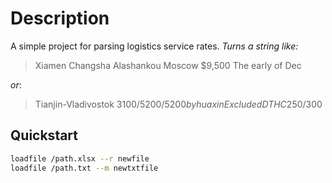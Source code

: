 # Description
A simple project for parsing logistics service rates.
_Turns a string like:_
> Xiamen	Changsha	Alashankou	Moscow	$9,500 	The early of Dec

_or_:
> Tianjin-Vladivostok $3100/5200/5200 by huaxin Excluded DTHC$250/300


## Quickstart
```bash
loadfile /path.xlsx --r newfile
loadfile /path.txt --m newtxtfile
```
